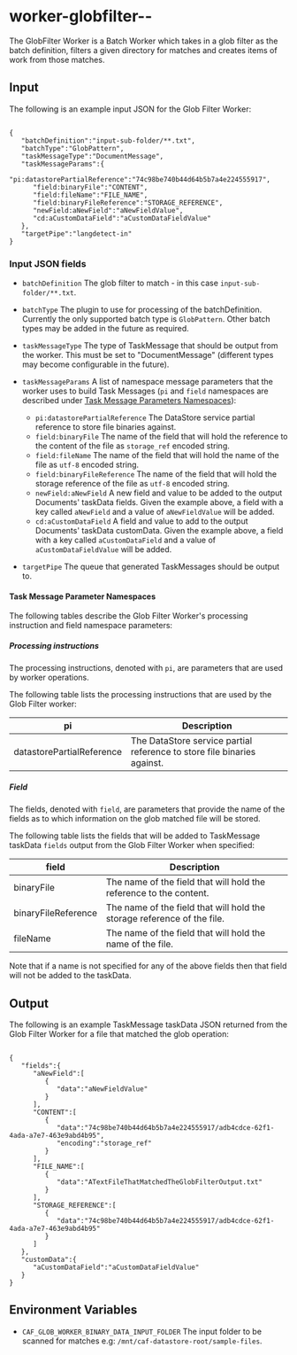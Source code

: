 # worker-globfilter--

The GlobFilter Worker is a Batch Worker which takes in a glob filter as the batch definition, filters a given directory for matches and creates items of work from those matches.

## Input

The following is an example input JSON for the Glob Filter Worker:

<pre><code>
{
   "batchDefinition":"input-sub-folder/**.txt",
   "batchType":"GlobPattern",
   "taskMessageType":"DocumentMessage",
   "taskMessageParams":{
      "pi:datastorePartialReference":"74c98be740b44d64b5b7a4e224555917",
      "field:binaryFile":"CONTENT",
      "field:fileName":"FILE_NAME",
      "field:binaryFileReference":"STORAGE_REFERENCE",
      "newField:aNewField":"aNewFieldValue",
      "cd:aCustomDataField":"aCustomDataFieldValue"
   },
   "targetPipe":"langdetect-in"
}
</code></pre>

### Input JSON fields

- `batchDefinition` The glob filter to match - in this case `input-sub-folder/**.txt`.

- `batchType` The plugin to use for processing of the batchDefinition. Currently the only supported batch type is `GlobPattern`. Other batch types may be added in the future as required.

- `taskMessageType` The type of TaskMessage that should be output from the worker. This must be set to "DocumentMessage" (different types may become configurable in the future).

- `taskMessageParams` A list of namespace message parameters that the worker uses to build Task Messages (`pi` and `field` namespaces are described under [Task Message Parameters Namespaces](#Task-Message-Parameters-Namespaces)):
    - `pi:datastorePartialReference` The DataStore service partial reference to store file binaries against. 
    - `field:binaryFile` The name of the field that will hold the reference to the content of the file as `storage_ref` encoded string.
    - `field:fileName` The name of the field that will hold the name of the file as `utf-8` encoded string.
    - `field:binaryFileReference` The name of the field that will hold the storage reference of the file as `utf-8` encoded string.
    - `newField:aNewField` A new field and value to be added to the output Documents' taskData fields. Given the example above, a field with a key called `aNewField` and a value of `aNewFieldValue` will be added.
    - `cd:aCustomDataField` A field and value to add to the output Documents' taskData customData. Given the example above, a field with a key called `aCustomDataField` and a value of `aCustomDataFieldValue` will be added.

- `targetPipe` The queue that generated TaskMessages should be output to.

#### Task Message Parameter Namespaces

The following tables describe the Glob Filter Worker's processing instruction and field namespace parameters:

##### Processing instructions

The processing instructions, denoted with `pi`, are parameters that are used by worker operations.

The following table lists the processing instructions that are used by the Glob Filter worker:

| pi                        | Description                                                             |
|---------------------------|-------------------------------------------------------------------------|
| datastorePartialReference | The DataStore service partial reference to store file binaries against. |

##### Field

The fields, denoted with `field`, are parameters that provide the name of the fields as to which information on the glob matched file will be stored.

The following table lists the fields that will be added to TaskMessage taskData `fields` output from the Glob Filter Worker when specified:

| field               | Description                                                             |
|---------------------|-------------------------------------------------------------------------|
| binaryFile          | The name of the field that will hold the reference to the content.      |
| binaryFileReference | The name of the field that will hold the storage reference of the file. |
| fileName            | The name of the field that will hold the name of the file.              |

Note that if a name is not specified for any of the above fields then that field will not be added to the taskData.

## Output

The following is an example TaskMessage taskData JSON returned from the Glob Filter Worker for a file that matched the glob operation:

<pre><code>
{
   "fields":{
      "aNewField":[
         {
            "data":"aNewFieldValue"
         }
      ],
      "CONTENT":[
         {
            "data":"74c98be740b44d64b5b7a4e224555917/adb4cdce-62f1-4ada-a7e7-463e9abd4b95",
            "encoding":"storage_ref"
         }
      ],
      "FILE_NAME":[
         {
            "data":"ATextFileThatMatchedTheGlobFilterOutput.txt"
         }
      ],
      "STORAGE_REFERENCE":[
         {
            "data":"74c98be740b44d64b5b7a4e224555917/adb4cdce-62f1-4ada-a7e7-463e9abd4b95"
         }
      ]
   },
   "customData":{
      "aCustomDataField":"aCustomDataFieldValue"
   }
}
</code></pre>

## Environment Variables

- `CAF_GLOB_WORKER_BINARY_DATA_INPUT_FOLDER` The input folder to be scanned for matches e.g: `/mnt/caf-datastore-root/sample-files`.
